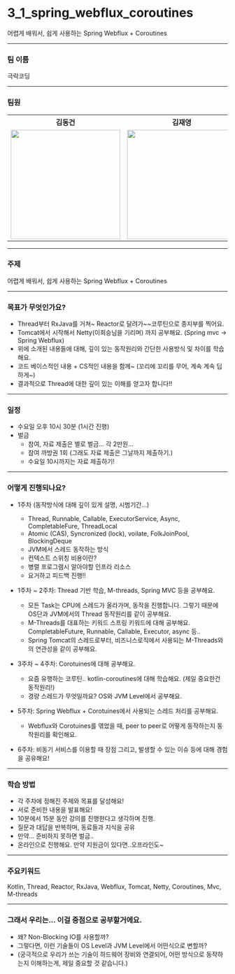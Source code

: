 # 3_1_spring_webflux_coroutines

어렵게 배워서, 쉽게 사용하는 Spring Webflux + Coroutines

---

### 팀 이름

극락코딩

---

### 팀원

<table align="center">
    <th align="center">김동건</th>
    <th align="center">김재영</th>
    <th align="center">김지헌</th>
    <th align="center">정준서</th>
    <th align="center">차윤범</th>
    <tr>
        <td align="center">
            <a href="https://github.com/DongGeon0908"><img src="https://github.com/DongGeon0908.png" width="250"/></a>
        </td>
        <td align="center">
            <a href="https://github.com/jaeyeong951"><img src="https://github.com/jaeyeong951.png" width="250"/></a>
        </td>
        <td align="center">
            <a href="https://github.com/positivehun"><img src="https://github.com/positivehun.png" width="250"/></a>
        </td>
        <td align="center">
            <a href="https://github.com/sunseo18"><img src="https://github.com/sunseo18.png" width="250"/></a>
        </td>
        <td align="center">
            <a href="https://github.com/char-yb"><img src="https://github.com/char-yb.png" width="250"/></a>
        </td>
    </tr>

</table>

---

### 주제

어렵게 배워서, 쉽게 사용하는 Spring Webflux + Coroutines

---

### 목표가 무엇인가요?

- Thread부터 RxJava를 거쳐~ Reactor로 달려가~~코루틴으로 종지부를 찍어요.
- Tomcat에서 시작해서 Netty(이희승님을 기리며) 까지 공부해요. (Spring mvc -> Spring Webflux)
- 위에 소개된 내용들에 대해, 깊이 있는 동작원리와 간단한 사용방식 및 차이를 학습해요.
- 코드 베이스적인 내용 + CS적인 내용을 함께~ (꼬리에 꼬리를 무어, 계속 계속 딥하게~)
- 결과적으로 Thread에 대한 깊이 있는 이해를 얻고자 합니다!!

---

### 일정

- 수요일 오후 10시 30분 (1시간 진행)
- 벌금
  - 참여, 자료 제출은 별로 벌금... 각 2만원...
  - 참여 까방권 1회 (그래도 자료 제출은 그날까지 제출하기.)
  - 수요일 10시까지는 자료 제출하기!

---

### 어떻게 진행되나요?

- 1주차 (동작방식에 대해 깊이 있게 설명, 시범기간...)

  - Thread, Runnable, Callable, ExecutorService, Async, CompletableFure, ThreadLocal
  - Atomic (CAS), Syncronized (lock), voilate, FolkJoinPool, BlockingDeque
  - JVM에서 스레드 동작하는 방식
  - 컨텍스트 스위칭 비용이란?
  - 병렬 프로그램시 알아야할 인프라 리소스
  - 요거하고 피드백 진행!!

- 1주차 ~ 2주차: Thread 기반 학습, M-threads, Spring MVC 등을 공부해요.
  - 모든 Task는 CPU에 스레드가 올라가며, 동작을 진행합니다. 그렇기 때문에 OS단과 JVM에서의 Thread 동작원리를 같이 공부해요.
  - M-Threads를 대표하는 키워드 스프링 키워드에 대해 공부해요. CompletableFuture, Runnable, Callable, Executor, async 등..
  - Spring Tomcat의 스레드로부터, 비즈니스로직에서 사용되는 M-Threads와의 연관성을 같이 공부해요.
- 3주차 ~ 4주차: Corotuines에 대해 공부해요.
  - 요즘 유행하는 코루틴.. kotlin-coroutines에 대해 학습해요. (제일 중요한건 동작원리!)
  - 경량 스레드가 무엇일까요? OS와 JVM Level에서 공부해요.
- 5주차: Spring Webflux + Corotuines에서 사용되는 스레드 처리를 공부해요.
  - Webflux와 Corotuines를 엮었을 때, peer to peer로 어떻게 동작하는지 동작원리를 확인해요.
- 6주차: 비동기 서비스를 이용할 때 장점 그리고, 발생할 수 있는 이슈 등에 대해 경험을 공유해요!

---

### 학습 방법

- 각 주차에 정해진 주제와 목표를 달성해요!
- 서로 준비한 내용을 발표해요!
- 10분에서 15분 동안 강의를 진행한다고 생각하며 진행.
- 질문과 대답을 반복하며, 동료들과 지식을 공유
- 만약... 준비하지 못하면 벌금..
- 온라인으로 진행해요. 만약 지원금이 있다면..오프라인도~

---

### 주요키워드

Kotlin, Thread, Reactor, RxJava, Webflux, Tomcat, Netty, Coroutines, Mvc, M-threads

---

### 그래서 우리는... 이걸 중점으로 공부할거에요.

- 왜? Non-Blocking IO를 사용할까?
- 그렇다면, 이런 기술들이 OS Level과 JVM Level에서 어떤식으로 변할까?
- (궁극적으로 우리가 쓰는 기술이 하드웨어 장비와 연결되어, 어떤 방식으로 동작하는지 이해하는게, 제일 중요할 것 같습니다.)
